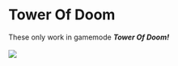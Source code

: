 # Tower Of Doom

These only work in gamemode ***Tower Of Doom!***
<br>
<br>
<img src="https://user-images.githubusercontent.com/58155937/144766789-00f8d11b-2bf0-4759-9b0e-4a58a4ccb3fa.png">
